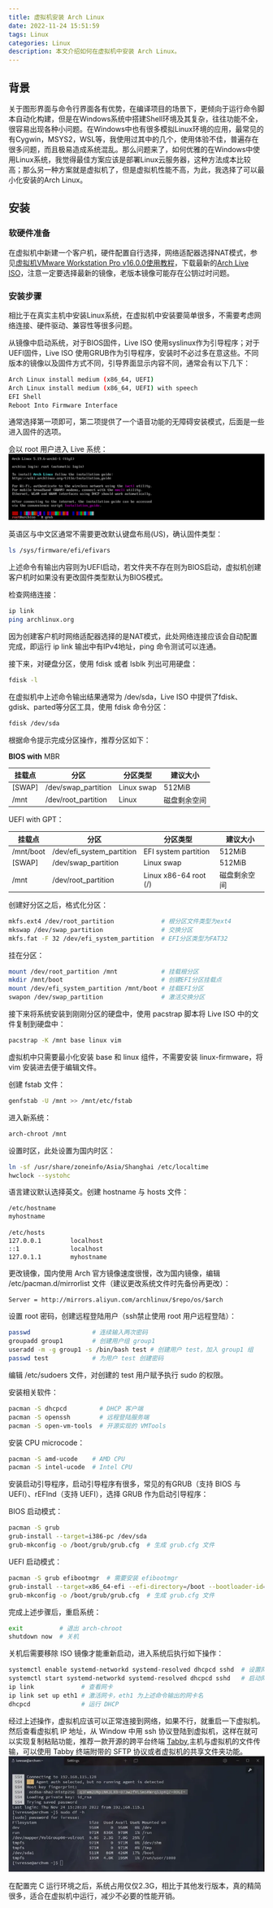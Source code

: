 ```yaml
---
title: 虚拟机安装 Arch Linux
date: 2022-11-24 15:51:59
tags: Linux
categories: Linux
description: 本文介绍如何在虚拟机中安装 Arch Linux。
---
```


## 背景

关于图形界面与命令行界面各有优势，在编译项目的场景下，更倾向于运行命令脚本自动化构建，但是在Windows系统中搭建Shell环境及其复杂，往往功能不全，很容易出现各种小问题。在Windows中也有很多模拟Linux环境的应用，最常见的有Cygwin，MSYS2，WSL等，我使用过其中的几个，使用体验不佳，普遍存在很多问题，而且极易造成系统混乱。那么问题来了，如何优雅的在Windows中使用Linux系统，我觉得最佳方案应该是部署Linux云服务器，这种方法成本比较高；那么另一种方案就是虚拟机了，但是虚拟机性能不高，为此，我选择了可以最小化安装的Arch Linux。

## 安装

### 软硬件准备

在虚拟机中新建一个客户机，硬件配置自行选择，网络适配器选择NAT模式，参见[虚拟机VMware Workstation Pro v16.0.0使用教程](https://zhuanlan.zhihu.com/p/447380486)，下载最新的[Arch Live ISO](https://archlinux.org/download/)，注意一定要选择最新的镜像，老版本镜像可能存在公钥过时问题。

### 安装步骤

相比于在真实主机中安装Linux系统，在虚拟机中安装要简单很多，不需要考虑网络连接、硬件驱动、兼容性等很多问题。

从镜像中启动系统，对于BIOS固件，Live ISO 使用syslinux作为引导程序；对于UEFI固件，Live ISO 使用GRUB作为引导程序，安装时不必过多在意这些。不同版本的镜像以及固件方式不同，引导界面显示内容不同，通常会有以下几下：

```bash
Arch Linux install medium (x86_64, UEFI)
Arch Linux install medium (x86_64, UEFI) with speech
EFI Shell
Reboot Into Firmware Interface
```

通常选择第一项即可，第二项提供了一个语音功能的无障碍安装模式，后面是一些进入固件的选项。

会以 root 用户进入 Live 系统：
![在这里插入图片描述](/img/linux/archlinux_1.png)

英语区与中文区通常不需要更改默认键盘布局(US)，确认固件类型：

```bash
ls /sys/firmware/efi/efivars
```

上述命令有输出内容则为UEFI启动，若文件夹不存在则为BIOS启动，虚拟机创建客户机时如果没有更改固件类型默认为BIOS模式。

检查网络连接：

```bash
ip link
ping archlinux.org
```

因为创建客户机时网络适配器选择的是NAT模式，此处网络连接应该会自动配置完成，即运行 ip link 输出中有IPv4地址，ping 命令测试可以连通。

接下来，对硬盘分区，使用 fdisk 或者 lsblk 列出可用硬盘：

```bash
fdisk -l
```

在虚拟机中上述命令输出结果通常为 /dev/sda，Live ISO 中提供了fdisk、gdisk、parted等分区工具，使用 fdisk 命令分区：

```bash
fdisk /dev/sda
```

根据命令提示完成分区操作，推荐分区如下：

**BIOS with** MBR

| 挂载点 | 分区                | 分区类型   | 建议大小     |
| ------ | ------------------- | ---------- | ------------ |
| [SWAP] | /dev/swap_partition | Linux swap | 512MiB       |
| /mnt   | /dev/root_partition | Linux      | 磁盘剩余空间 |

UEFI with GPT：

| 挂载点    | 分区                      | 分区类型              | 建议大小     |
| --------- | ------------------------- | --------------------- | ------------ |
| /mnt/boot | /dev/efi_system_partition | EFI system partition  | 512MiB       |
| [SWAP]    | /dev/swap_partition       | Linux swap            | 512MiB       |
| /mnt      | /dev/root_partition       | Linux x86-64 root (/) | 磁盘剩余空间 |

创建好分区之后，格式化分区：

```bash
mkfs.ext4 /dev/root_partition             # 根分区文件类型为ext4
mkswap /dev/swap_partition                # 交换分区
mkfs.fat -F 32 /dev/efi_system_partition  # EFI分区类型为FAT32
```

挂在分区：

```bash
mount /dev/root_partition /mnt            # 挂载根分区
mkdir /mnt/boot                           # 创建EFI分区挂载点
mount /dev/efi_system_partition /mnt/boot # 挂载EFI分区
swapon /dev/swap_partition                # 激活交换分区
```

接下来将系统安装到刚刚分区的硬盘中，使用 pacstrap 脚本将 Live ISO 中的文件复制到硬盘中：

```bash
pacstrap -K /mnt base linux vim
```

虚拟机中只需要最小化安装 base 和 linux 组件，不需要安装 linux-firmware，将 vim 安装进去便于编辑文件。

创建 fstab 文件：

```bash
genfstab -U /mnt >> /mnt/etc/fstab
```

进入新系统：

```bash
arch-chroot /mnt
```

设置时区，此处设置为国内时区：

```bash
ln -sf /usr/share/zoneinfo/Asia/Shanghai /etc/localtime
hwclock --systohc
```

语言建议默认选择英文。创建 hostname 与 hosts 文件：

```
/etc/hostname
myhostname

/etc/hosts
127.0.0.1        localhost
::1              localhost
127.0.1.1        myhostname
```

更改镜像，国内使用 Arch 官方镜像速度很慢，改为国内镜像，编辑 /etc/pacman.d/mirrorlist 文件（建议更改系统文件时先备份再更改）：

```
Server = http://mirrors.aliyun.com/archlinux/$repo/os/$arch
```

设置 root 密码，创建远程登陆用户（ssh禁止使用 root 用户远程登陆）：

```bash
passwd                 # 连续输入两次密码
groupadd group1        # 创建用户组 group1
useradd -m -g group1 -s /bin/bash test # 创建用户 test，加入 group1 组 
passwd test            # 为用户 test 创建密码
```

编辑 /etc/sudoers 文件，对创建的 test 用户赋予执行 sudo 的权限。

安装相关软件：

```bash
pacman -S dhcpcd         # DHCP 客户端
pacman -S openssh        # 远程登陆服务端
pacman -S open-vm-tools  # 开源实现的 VMTools
```

安装 CPU microcode：

```bash
pacman -S amd-ucode    # AMD CPU
pacman -S intel-ucode  # Intel CPU
```

安装启动引导程序，启动引导程序有很多，常见的有GRUB（支持 BIOS 与 UEFI）、rEFInd（支持 UEFI），选择 GRUB 作为启动引导程序：

BIOS 启动模式：

```bash
pacman -S grub 
grub-install --target=i386-pc /dev/sda 
grub-mkconfig -o /boot/grub/grub.cfg  # 生成 grub.cfg 文件
```

UEFI 启动模式：

```bash
pacman -S grub efibootmgr  # 需要安装 efibootmgr
grub-install --target=x86_64-efi --efi-directory=/boot --bootloader-id=GRUB 
grub-mkconfig -o /boot/grub/grub.cfg  # 生成 grub.cfg 文件
```

完成上述步骤后，重启系统：

```bash
exit          # 退出 arch-chroot
shutdown now  # 关机
```

关机后需要移除 ISO 镜像才能重新启动，进入系统后执行如下操作：

```bash
systemctl enable systemd-networkd systemd-resolved dhcpcd sshd  # 设置网络相关软件自启动
systemctl start systemd-networkd systemd-resolved dhcpcd sshd   # 启动网络相关软件
ip link             # 查看网卡
ip link set up eth1 # 激活网卡，eth1 为上述命令输出的网卡名
dhcpcd              # 运行 DHCP
```

经过上述操作，虚拟机应该可以正常连接到网络，如果不行，就重启一下虚拟机。然后查看虚拟机 IP 地址，从 Window 中用 ssh 协议登陆到虚拟机，这样在就可以实现复制粘贴功能，推荐一款开源的跨平台终端 [Tabby](https://tabby.sh/),主机与虚拟机的文件传输，可以使用 Tabby 终端附带的 SFTP 协议或者虚拟机的共享文件夹功能。
![在这里插入图片描述](/img/linux/archlinux_2.webp)

在配置完 C 运行环境之后，系统占用仅仅2.3G，相比于其他发行版本，真的精简很多，适合在虚拟机中运行，减少不必要的性能开销。

